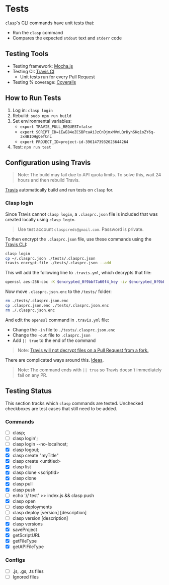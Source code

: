 # Tests

`clasp`'s CLI commands have unit tests that:

- Run the `clasp` command
- Compares the expected `stdout` text and `stderr` code

## Testing Tools

- Testing framework: [Mocha.js](https://mochajs.org/)
- Testing CI: [Travis CI](https://travis-ci.org/google/clasp)
  - Unit tests run for every Pull Request
- Testing % coverage: [Coveralls](https://coveralls.io/github/google/clasp?branch=master)

## How to Run Tests

1. Log in: `clasp login`
1. Rebuild: `sudo npm run build`
1. Set environmental variables:
    - `export TRAVIS_PULL_REQUEST=false`
    - `export SCRIPT_ID=1EwE84eZCSBPcaAiJzCnDjmxMVnLQrDyhSKq1oZY6q-3x4BIDHgQefCnL`
    - `export PROJECT_ID=project-id-3961473932623644264`
1. Test: `npm run test`

## Configuration using Travis

> Note: The build may fail due to API quota limits. To solve this, wait 24 hours and then rebuild Travis.

[Travis](https://travis-ci.org/) automatically build and run tests on `clasp` for.

### Clasp login

Since Travis cannot `clasp login`, a `.clasprc.json` file is included that was created locally using `clasp login`.

> Use test account `claspcreds@gmail.com`. Password is private.

To then encrypt the `.clasprc.json` file, use these commands using the [Travis CLI](https://github.com/travis-ci/travis.rb):

```sh
clasp login
cp ~/.clasprc.json ./tests/.clasprc.json
travis encrypt-file ./tests/.clasprc.json --add
```

This will add the following line to `.travis.yml`, which decrypts that file:

```sh
openssl aes-256-cbc -K $encrypted_0f9bbf7a60f4_key -iv $encrypted_0f9bbf7a60f4_iv -in .clasprc.json.enc -out .clasprc.json -d || true
```

Now move `.clasprc.json.enc` to the `/tests/` folder:

```sh
rm ./tests/.clasprc.json.enc
cp .clasprc.json.enc ./tests/.clasprc.json.enc
rm ./.clasprc.json.enc
```

And edit the `openssl` command in `.travis.yml` file:

- Change the `-in` file to `./tests/.clasprc.json.enc`
- Change the `-out` file to `.clasprc.json`
- Add `|| true` to the end of the command

> Note: [Travis will not decrypt files on a Pull Request from a fork.](https://docs.travis-ci.com/user/encrypting-files/)

There are complicated ways around this. [Ideas](https://blog.algolia.com/travis-encrypted-variables-external-contributions/).

> Note: The command ends with `|| true` so Travis doesn't immediately fail on any PR.

## Testing Status

This section tracks which `clasp` commands are tested. Unchecked checkboxes are test cases that still need to be added.

### Commands

- [ ] clasp;
- [ ] clasp login';
- [ ] clasp login --no-localhost;
- [x] clasp logout;
- [x] clasp create "myTitle"
- [x] clasp create \<untitled\>
- [x] clasp list
- [x] clasp clone \<scriptId\>
- [x] clasp clone
- [x] clasp pull
- [x] clasp push
- [ ] echo '// test' >> index.js && clasp push
- [x] clasp open
- [ ] clasp deployments
- [ ] clasp deploy [version] [description]
- [ ] clasp version [description]
- [x] clasp versions
- [x] saveProject
- [x] getScriptURL
- [x] getFileType
- [x] getAPIFileType

### Configs

- [ ] .js, .gs, .ts files
- [ ] Ignored files
